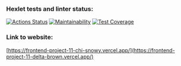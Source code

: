 ### Hexlet tests and linter status:
[![Actions Status](https://github.com/ElenaManukyan/frontend-project-11/actions/workflows/hexlet-check.yml/badge.svg)](https://github.com/ElenaManukyan/frontend-project-11/actions)
[![Maintainability](https://api.codeclimate.com/v1/badges/d575f795153d8c37a66f/maintainability)](https://codeclimate.com/github/ElenaManukyan/frontend-project-11/maintainability)
[![Test Coverage](https://api.codeclimate.com/v1/badges/d575f795153d8c37a66f/test_coverage)](https://codeclimate.com/github/ElenaManukyan/frontend-project-11/test_coverage)
### Link to website:
[https://frontend-project-11-chi-snowy.vercel.app/](https://frontend-project-11-delta-brown.vercel.app/)
